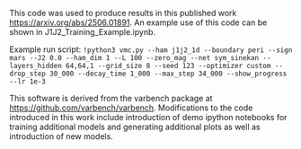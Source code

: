 This code was used to produce results in this published work https://arxiv.org/abs/2506.01891.
An example use of this code can be shown in J1J2_Training_Example.ipynb.

Example run script:
`!python3 vmc.py --ham j1j2_1d --boundary peri --sign mars --J2 0.0 --ham_dim 1 --L 100 --zero_mag --net sym_sinekan --layers_hidden 64,64,1 --grid_size 8 --seed 123 --optimizer custom --drop_step 30_000 --decay_time 1_000 --max_step 34_000 --show_progress --lr 1e-3`

This software is derived from the varbench package at https://github.com/varbench/varbench. Modifications to the code introduced in this work include introduction of demo ipython notebooks for training additional models and generating additional plots as well as introduction of new models.